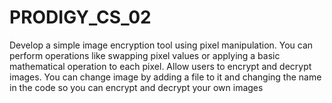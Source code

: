 # PRODIGY_CS_02
Develop a simple image encryption tool using pixel manipulation. You can perform operations like swapping pixel values or applying a basic mathematical operation to each pixel. Allow users to encrypt and decrypt images.  You can change image by adding a file to it and changing the name in the code so you can encrypt and decrypt your own images

